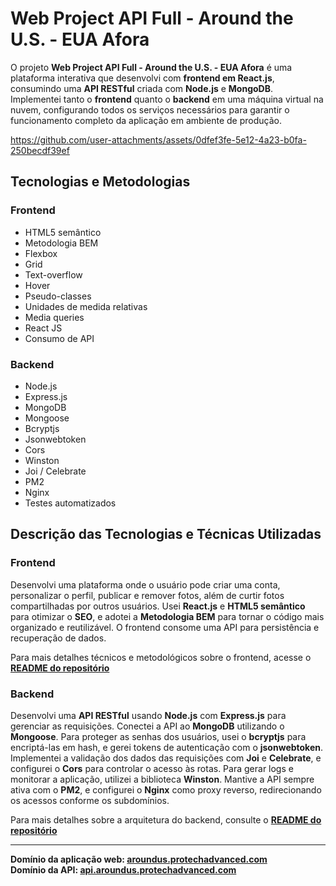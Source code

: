 # Web Project API Full - Around the U.S. - EUA Afora

O projeto **Web Project API Full - Around the U.S. - EUA Afora** é uma plataforma interativa que desenvolvi com **frontend em React.js**, consumindo uma **API RESTful** criada com **Node.js** e **MongoDB**. Implementei tanto o **frontend** quanto o **backend** em uma máquina virtual na nuvem, configurando todos os serviços necessários para garantir o funcionamento completo da aplicação em ambiente de produção.

https://github.com/user-attachments/assets/0dfef3fe-5e12-4a23-b0fa-250becdf39ef

## Tecnologias e Metodologias

### Frontend

- HTML5 semântico
- Metodologia BEM
- Flexbox
- Grid
- Text-overflow
- Hover
- Pseudo-classes
- Unidades de medida relativas
- Media queries
- React JS
- Consumo de API

### Backend

- Node.js
- Express.js
- MongoDB
- Mongoose
- Bcryptjs
- Jsonwebtoken
- Cors
- Winston
- Joi / Celebrate
- PM2
- Nginx
- Testes automatizados

## Descrição das Tecnologias e Técnicas Utilizadas

### Frontend

Desenvolvi uma plataforma onde o usuário pode criar uma conta, personalizar o perfil, publicar e remover fotos, além de curtir fotos compartilhadas por outros usuários. Usei **React.js** e **HTML5 semântico** para otimizar o **SEO**, e adotei a **Metodologia BEM** para tornar o código mais organizado e reutilizável. O frontend consome uma API para persistência e recuperação de dados.

Para mais detalhes técnicos e metodológicos sobre o frontend, acesse o **[README do repositório](https://github.com/Vinimello90/web_project_around_auth/tree/main#readme)**

### Backend

Desenvolvi uma **API RESTful** usando **Node.js** com **Express.js** para gerenciar as requisições. Conectei a API ao **MongoDB** utilizando o **Mongoose**. Para proteger as senhas dos usuários, usei o **bcryptjs** para encriptá-las em hash, e gerei tokens de autenticação com o **jsonwebtoken**.
Implementei a validação dos dados das requisições com **Joi** e **Celebrate**, e configurei o **Cors** para controlar o acesso às rotas. Para gerar logs e monitorar a aplicação, utilizei a biblioteca **Winston**. Mantive a API sempre ativa com o **PM2**, e configurei o **Nginx** como proxy reverso, redirecionando os acessos conforme os subdomínios.

Para mais detalhes sobre a arquitetura do backend, consulte o **[README do repositório](https://github.com/Vinimello90/web_project_around_express#readme)**

---

**Domínio da aplicação web: [aroundus.protechadvanced.com](https://aroundus.protechadvanced.com)**  
**Domínio da API: [api.aroundus.protechadvanced.com](https://api.aroundus.protechadvanced.com)**
